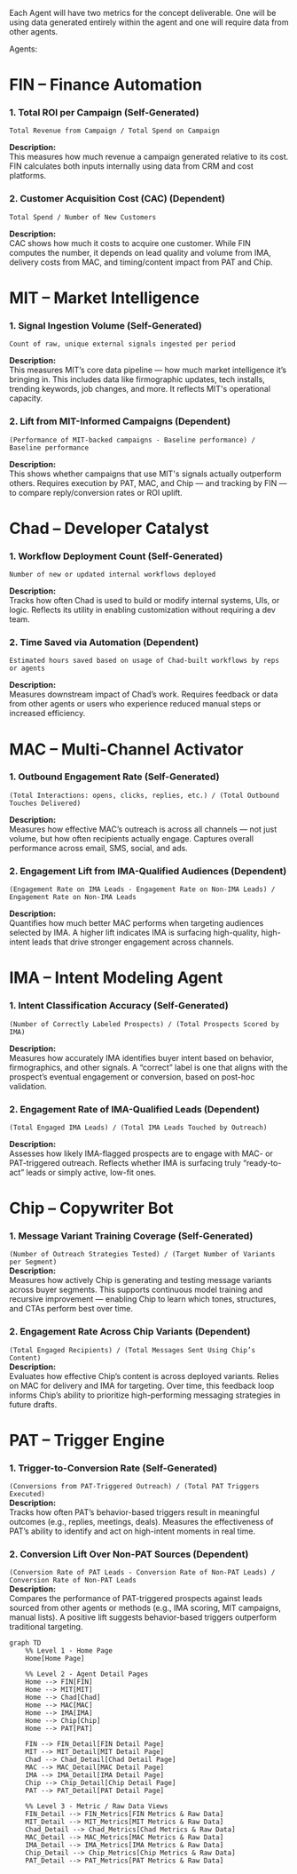 Each Agent will have two metrics for the concept deliverable. One will be using data generated entirely within the agent and one will require data from other agents.

Agents:

# FIN – Finance Automation

### 1. **Total ROI per Campaign** (Self-Generated)

`Total Revenue from Campaign / Total Spend on Campaign`

**Description:**  
This measures how much revenue a campaign generated relative to its cost. FIN calculates both inputs internally using data from CRM and cost platforms.


### 2. **Customer Acquisition Cost (CAC)** (Dependent)  
`Total Spend / Number of New Customers`

**Description:**  
CAC shows how much it costs to acquire one customer. While FIN computes the number, it depends on lead quality and volume from IMA, delivery costs from MAC, and timing/content impact from PAT and Chip.

# MIT – Market Intelligence

### 1. **Signal Ingestion Volume** (Self-Generated)
`Count of raw, unique external signals ingested per period`

**Description:**  
This measures MIT’s core data pipeline — how much market intelligence it’s bringing in. This includes data like firmographic updates, tech installs, trending keywords, job changes, and more. It reflects MIT's operational capacity.


### 2. **Lift from MIT-Informed Campaigns** (Dependent)
`(Performance of MIT-backed campaigns - Baseline performance) / Baseline performance`

**Description:**  
This shows whether campaigns that use MIT's signals actually outperform others. Requires execution by PAT, MAC, and Chip — and tracking by FIN — to compare reply/conversion rates or ROI uplift.

# Chad – Developer Catalyst

### 1. **Workflow Deployment Count** (Self-Generated)  
`Number of new or updated internal workflows deployed`

**Description:**  
Tracks how often Chad is used to build or modify internal systems, UIs, or logic. Reflects its utility in enabling customization without requiring a dev team.

### 2. **Time Saved via Automation** (Dependent)   
`Estimated hours saved based on usage of Chad-built workflows by reps or agents`

**Description:**  
Measures downstream impact of Chad’s work. Requires feedback or data from other agents or users who experience reduced manual steps or increased efficiency.

# MAC – Multi-Channel Activator

### 1. **Outbound Engagement Rate** (Self-Generated)  
`(Total Interactions: opens, clicks, replies, etc.) / (Total Outbound Touches Delivered)`

**Description:**  
Measures how effective MAC’s outreach is across all channels — not just volume, but how often recipients actually engage. Captures overall performance across email, SMS, social, and ads.

### 2. **Engagement Lift from IMA-Qualified Audiences** (Dependent)  
`(Engagement Rate on IMA Leads - Engagement Rate on Non-IMA Leads) / Engagement Rate on Non-IMA Leads`

**Description:**  
Quantifies how much better MAC performs when targeting audiences selected by IMA. A higher lift indicates IMA is surfacing high-quality, high-intent leads that drive stronger engagement across channels.

# IMA – Intent Modeling Agent

### 1. **Intent Classification Accuracy** (Self-Generated)  
`(Number of Correctly Labeled Prospects) / (Total Prospects Scored by IMA)`

**Description:**  
Measures how accurately IMA identifies buyer intent based on behavior, firmographics, and other signals. A “correct” label is one that aligns with the prospect’s eventual engagement or conversion, based on post-hoc validation.


### 2. **Engagement Rate of IMA-Qualified Leads** (Dependent)  
`(Total Engaged IMA Leads) / (Total IMA Leads Touched by Outreach)`

**Description:**  
Assesses how likely IMA-flagged prospects are to engage with MAC- or PAT-triggered outreach. Reflects whether IMA is surfacing truly “ready-to-act” leads or simply active, low-fit ones.

# Chip – Copywriter Bot

### 1. **Message Variant Training Coverage** (Self-Generated)  
`(Number of Outreach Strategies Tested) / (Target Number of Variants per Segment)`  
**Description:**  
Measures how actively Chip is generating and testing message variants across buyer segments. This supports continuous model training and recursive improvement — enabling Chip to learn which tones, structures, and CTAs perform best over time.

### 2. **Engagement Rate Across Chip Variants** (Dependent)  
`(Total Engaged Recipients) / (Total Messages Sent Using Chip’s Content)`  
**Description:**  
Evaluates how effective Chip’s content is across deployed variants. Relies on MAC for delivery and IMA for targeting. Over time, this feedback loop informs Chip’s ability to prioritize high-performing messaging strategies in future drafts.

# PAT – Trigger Engine

### 1. **Trigger-to-Conversion Rate** (Self-Generated)  
`(Conversions from PAT-Triggered Outreach) / (Total PAT Triggers Executed)`  
**Description:**  
Tracks how often PAT’s behavior-based triggers result in meaningful outcomes (e.g., replies, meetings, deals). Measures the effectiveness of PAT’s ability to identify and act on high-intent moments in real time.

### 2. **Conversion Lift Over Non-PAT Sources** (Dependent)  
`(Conversion Rate of PAT Leads - Conversion Rate of Non-PAT Leads) / Conversion Rate of Non-PAT Leads`  
**Description:**  
Compares the performance of PAT-triggered prospects against leads sourced from other agents or methods (e.g., IMA scoring, MIT campaigns, manual lists). A positive lift suggests behavior-based triggers outperform traditional targeting.

```mermaid
graph TD
    %% Level 1 - Home Page
    Home[Home Page]

    %% Level 2 - Agent Detail Pages
    Home --> FIN[FIN]
    Home --> MIT[MIT]
    Home --> Chad[Chad]
    Home --> MAC[MAC]
    Home --> IMA[IMA]
    Home --> Chip[Chip]
    Home --> PAT[PAT]

    FIN --> FIN_Detail[FIN Detail Page]
    MIT --> MIT_Detail[MIT Detail Page]
    Chad --> Chad_Detail[Chad Detail Page]
    MAC --> MAC_Detail[MAC Detail Page]
    IMA --> IMA_Detail[IMA Detail Page]
    Chip --> Chip_Detail[Chip Detail Page]
    PAT --> PAT_Detail[PAT Detail Page]

    %% Level 3 - Metric / Raw Data Views
    FIN_Detail --> FIN_Metrics[FIN Metrics & Raw Data]
    MIT_Detail --> MIT_Metrics[MIT Metrics & Raw Data]
    Chad_Detail --> Chad_Metrics[Chad Metrics & Raw Data]
    MAC_Detail --> MAC_Metrics[MAC Metrics & Raw Data]
    IMA_Detail --> IMA_Metrics[IMA Metrics & Raw Data]
    Chip_Detail --> Chip_Metrics[Chip Metrics & Raw Data]
    PAT_Detail --> PAT_Metrics[PAT Metrics & Raw Data]
```







